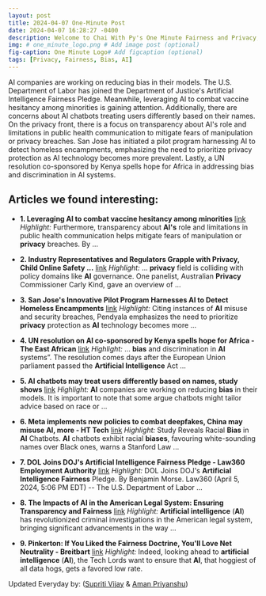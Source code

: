 ```yaml
---
layout: post
title: 2024-04-07 One-Minute Post
date: 2024-04-07 16:28:27 -0400
description: Welcome to Chai With Py's One Minute Fairness and Privacy, which aims to provide you the current happenings in the world of Fairness, Privacy, and AI.
img: # one_minute_logo.png # Add image post (optional)
fig-caption: One Minute Logo# Add figcaption (optional)
tags: [Privacy, Fairness, Bias, AI]
---
```


AI companies are working on reducing bias in their models. The U.S. Department of Labor has joined the Department of Justice's Artificial Intelligence Fairness Pledge. Meanwhile, leveraging AI to combat vaccine hesitancy among minorities is gaining attention. Additionally, there are concerns about AI chatbots treating users differently based on their names. On the privacy front, there is a focus on transparency about AI's role and limitations in public health communication to mitigate fears of manipulation or privacy breaches. San Jose has initiated a pilot program harnessing AI to detect homeless encampments, emphasizing the need to prioritize privacy protection as AI technology becomes more prevalent. Lastly, a UN resolution co-sponsored by Kenya spells hope for Africa in addressing bias and discrimination in AI systems.

## Articles we found interesting:

- **1. Leveraging <b>AI</b> to combat vaccine hesitancy among minorities** [link](https://thebftonline.com/2024/04/07/leveraging-ai-to-combat-vaccine-hesitancy-among-minorities/)
_Highlight:_ Furthermore, transparency about <b>AI&#39;s</b> role and limitations in public health communication helps mitigate fears of manipulation or <b>privacy</b> breaches. By&nbsp;...

- **2. Industry Representatives and Regulators Grapple with <b>Privacy</b>, Child Online Safety ...** [link](https://techpolicy.press/industry-representatives-and-regulators-grapple-with-privacy-child-online-safety-legislation-at-iapp-global-privacy-summit)
_Highlight:_ ... <b>privacy</b> field is colliding with policy domains like <b>AI</b> governance. One panelist, Australian <b>Privacy</b> Commissioner Carly Kind, gave an overview of&nbsp;...

- **3. San Jose&#39;s Innovative Pilot Program Harnesses <b>AI</b> to Detect Homeless Encampments** [link](https://elblog.pl/2024/04/07/san-joses-innovative-pilot-program-harnesses-ai-to-detect-homeless-encampments/)
_Highlight:_ Citing instances of <b>AI</b> misuse and security breaches, Pendyala emphasizes the need to prioritize <b>privacy</b> protection as <b>AI</b> technology becomes more&nbsp;...

- **4. UN resolution on <b>AI</b> co-sponsored by Kenya spells hope for Africa - The East African** [link](https://www.theeastafrican.co.ke/tea/science-health/un-resolution-on-ai-co-sponsored-by-kenya-spells-hope-4580832)
_Highlight:_ ... <b>bias</b> and discrimination in <b>AI</b> systems”. The resolution comes days after the European Union parliament passed the <b>Artificial Intelligence</b> Act&nbsp;...

- **5. <b>AI</b> chatbots may treat users differently based on names, study shows** [link](https://www.thenews.com.pk/latest/1176444-ai-chatbots-may-treat-users-differently-based-on-names)
_Highlight:_ <b>AI</b> companies are working on reducing <b>bias</b> in their models. It is important to note that some argue chatbots might tailor advice based on race or&nbsp;...

- **6. Meta implements new policies to combat deepfakes, China may misuse <b>AI</b>, more - HT Tech** [link](https://tech.hindustantimes.com/tech/news/5-things-about-ai-you-may-have-missed-today-meta-implements-new-policies-to-combat-deepfakes-china-may-misuse-ai-more-71712396309868.html)
_Highlight:_ Study Reveals Racial <b>Bias</b> in <b>AI</b> Chatbots. <b>AI</b> chatbots exhibit racial <b>biases</b>, favouring white-sounding names over Black ones, warns a Stanford Law&nbsp;...

- **7. DOL Joins DOJ&#39;s <b>Artificial Intelligence Fairness</b> Pledge - Law360 Employment Authority** [link](https://www.law360.com/employment-authority/wage-hour/articles/1822327/dol-joins-doj-s-artificial-intelligence-fairness-pledge-)
_Highlight:_ DOL Joins DOJ&#39;s <b>Artificial Intelligence Fairness</b> Pledge. By Benjamin Morse. Law360 (April 5, 2024, 5:06 PM EDT) -- The U.S. Department of Labor&nbsp;...

- **8. The Impacts of <b>AI</b> in the American Legal System: Ensuring Transparency and <b>Fairness</b>** [link](https://elblog.pl/2024/04/07/the-impacts-of-ai-in-the-american-legal-system-ensuring-transparency-and-fairness/)
_Highlight:_ <b>Artificial intelligence</b> (<b>AI</b>) has revolutionized criminal investigations in the American legal system, bringing significant advancements in the way&nbsp;...

- **9. Pinkerton: If You Liked the <b>Fairness</b> Doctrine, You&#39;ll Love Net Neutrality - Breitbart** [link](https://www.breitbart.com/politics/2024/04/06/pinkerton-if-you-liked-the-fairness-doctrine-youll-love-net-neutrality/)
_Highlight:_ Indeed, looking ahead to <b>artificial intelligence</b> (<b>AI</b>), the Tech Lords want to ensure that <b>AI</b>, that hoggiest of all data hogs, gets a favored low rate.


Updated Everyday by: (<a href="https://supritivijay.github.io/">Supriti Vijay</a> & <a href="https://amanpriyanshu.github.io/">Aman Priyanshu</a>)
